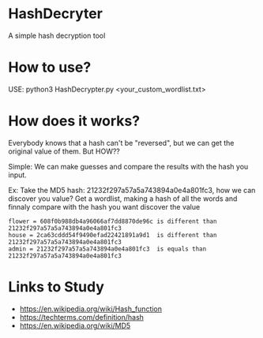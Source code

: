 # HashDecryter
 A simple hash decryption tool

# How to use?

USE: python3 HashDecrypter.py <your_custom_wordlist.txt>

# How does it works?

Everybody knows that a hash can't be "reversed", but we can get the original value of them. But HOW??

Simple: We can make guesses and compare the results with the hash you input.

Ex: Take the MD5 hash: 21232f297a57a5a743894a0e4a801fc3, how we can discover you value?
    Get a wordlist, making a hash of all the words and finnaly compare with the hash you want discover the value

    flower = 608f0b988db4a96066af7dd8870de96c is different than 21232f297a57a5a743894a0e4a801fc3
    house = 2ca63cddd54f9490efad22421891a9d1  is different than 21232f297a57a5a743894a0e4a801fc3
    admin = 21232f297a57a5a743894a0e4a801fc3  is equals than 21232f297a57a5a743894a0e4a801fc3

# Links to Study

 - https://en.wikipedia.org/wiki/Hash_function
 - https://techterms.com/definition/hash
 - https://en.wikipedia.org/wiki/MD5

